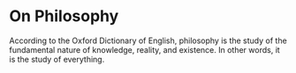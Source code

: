 # On Philosophy

According to the Oxford Dictionary of English, philosophy is the study of the fundamental nature of knowledge, reality, and existence. In other words, it is the study of everything.

